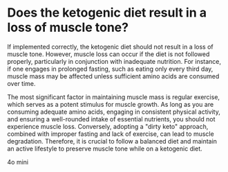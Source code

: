 # Does the ketogenic diet result in a loss of muscle tone?

If implemented correctly, the ketogenic diet should not result in a loss of muscle tone. However, muscle loss can occur if the diet is not followed properly, particularly in conjunction with inadequate nutrition. For instance, if one engages in prolonged fasting, such as eating only every third day, muscle mass may be affected unless sufficient amino acids are consumed over time.

The most significant factor in maintaining muscle mass is regular exercise, which serves as a potent stimulus for muscle growth. As long as you are consuming adequate amino acids, engaging in consistent physical activity, and ensuring a well-rounded intake of essential nutrients, you should not experience muscle loss. Conversely, adopting a "dirty keto" approach, combined with improper fasting and lack of exercise, can lead to muscle degradation. Therefore, it is crucial to follow a balanced diet and maintain an active lifestyle to preserve muscle tone while on a ketogenic diet.

4o mini